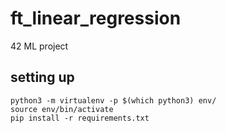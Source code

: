 # ft_linear_regression
42 ML project

## setting up
```
python3 -m virtualenv -p $(which python3) env/
source env/bin/activate
pip install -r requirements.txt
```